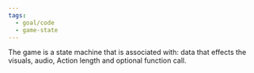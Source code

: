 ```yaml
---
tags:
  - goal/code
  - game-state
---
```

The game is a state machine that is associated with:
data that effects the visuals, audio, Action length and optional function call.
